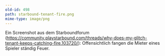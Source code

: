 ```yaml
---
old-id: 498
path: starbound-tenant-fire.png
mime-type: image/png
---
```

Ein Screenshot aus dem Starboundforum (https://community.playstarbound.com/threads/why-does-my-glitch-tenant-keeps-catching-fire.103720/): Offensichtlich fangen die Mieter eines Spieler ständig Feuer.
